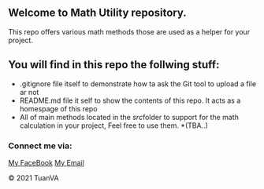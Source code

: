 ## Welcome to Math Utility repository.
This repo offers various math methods those are used as a helper for your project.


## You will find in this repo the follwing stuff:
* .gitignore file itself to demonstrate how ta ask the Git tool to upload a file ar not
*  README.md file it self to show the contents of this repo. It acts
as a homespage of this repo
* All of main methods located in the *src*folder to support for the math calculation in your project, Feel free to use them.
*(TBA..)

### Connect me via:
[My FaceBook](https://www.facebook.com/profile.php?id=100014190151009)
[My Email](tuanvase140819@gmail.com)

© 2021 TuanVA

